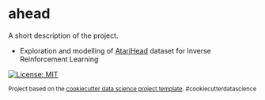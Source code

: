 ahead
==============================

A short description of the project.

* Exploration and modelling of [AtariHead](https://zenodo.org/record/2603190) dataset for Inverse Reinforcement Learning

[![License: MIT](https://img.shields.io/badge/License-MIT-yellow.svg)](https://opensource.org/licenses/MIT)


<p><small>Project based on the <a target="_blank" href="https://drivendata.github.io/cookiecutter-data-science/">cookiecutter data science project template</a>. #cookiecutterdatascience</small></p>
